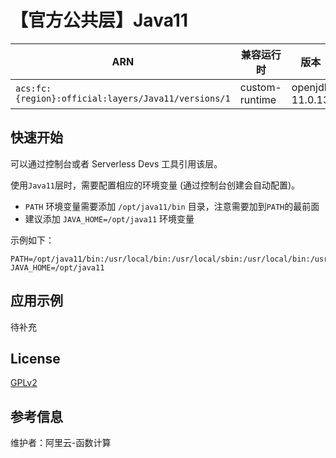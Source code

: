 
# 【官方公共层】Java11

| ARN  |  兼容运行时  | 版本 |
|------|------|--------|
| `acs:fc:{region}:official:layers/Java11/versions/1` | custom-runtime   | openjdk 11.0.13 |

## 快速开始
可以通过控制台或者 Serverless Devs 工具引用该层。

使用`Java11`层时，需要配置相应的环境变量 (通过控制台创建会自动配置)。
- `PATH` 环境变量需要添加 `/opt/java11/bin` 目录，注意需要加到`PATH`的最前面
- 建议添加 `JAVA_HOME=/opt/java11` 环境变量

示例如下：
```shell
PATH=/opt/java11/bin:/usr/local/bin:/usr/local/sbin:/usr/local/bin:/usr/sbin:/usr/bin:/sbin:/bin:/opt/bin
JAVA_HOME=/opt/java11
```

## 应用示例
待补充

## License
[GPLv2](https://openjdk.org/legal/gplv2+ce.html)

## 参考信息
维护者：阿里云-函数计算